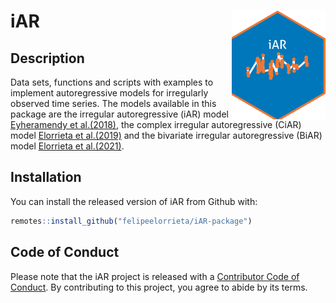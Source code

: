 # iAR <img src="logo_iAR_hex.png" width=150 align="right" alt="sticker"/>

## Description

Data sets, functions and scripts with examples to implement autoregressive models for irregularly observed time series. The models available in this package are the irregular autoregressive (iAR) model [Eyheramendy et al.(2018)](https://doi.org/10.1093/mnras/sty2487), the complex irregular autoregressive (CiAR) model [Elorrieta et al.(2019)](https://doi.org/10.1051/0004-6361/201935560) and the bivariate irregular autoregressive (BiAR) model [Elorrieta et al.(2021)](https://doi.org/10.1093/mnras/stab1216).

## Installation

You can install the released version of iAR from Github with:

``` r
remotes::install_github("felipeelorrieta/iAR-package")
```

## Code of Conduct
  
Please note that the iAR project is released with a [Contributor Code of Conduct](https://contributor-covenant.org/version/2/0/CODE_OF_CONDUCT.html). By contributing to this project, you agree to abide by its terms.
